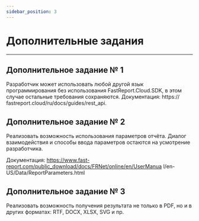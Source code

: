 ```yaml
---
sidebar_position: 3
---
```


# Дополнительные задания

---

## Дополнительное задание № 1

Разработчик может использовать любой другой язык программирования без использования
FastReport.Cloud.SDK, в этом случае остальные требования сохраняются. Документация: https://
fastreport.cloud/ru/docs/guides/rest_api.

## Дополнительное задание № 2

Реализовать возможность использования параметров отчёта. Диалог взаимодействия и способы
ввода параметров остаются на усмотрение разработчика.

Документация: https://www.fast-report.com/public_download/docs/FRNet/online/en/UserManua
l/en-US/Data/ReportParameters.html

## Дополнительное задание № 3

Реализовать возможность получения результата не только в PDF, но и в других форматах: RTF,
DOCX, XLSX, SVG и пр.
